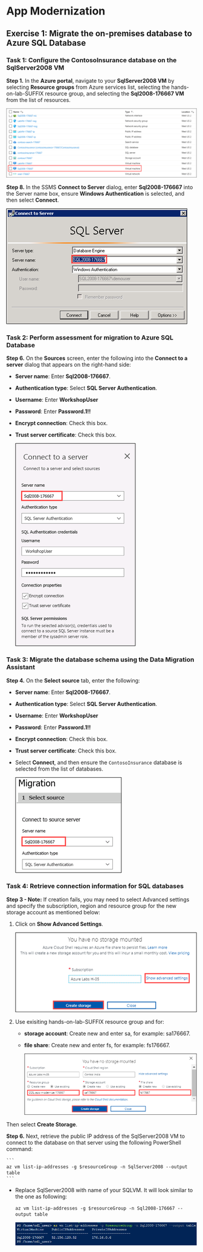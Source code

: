 # App Modernization

## Exercise 1: Migrate the on-premises database to Azure SQL Database

### Task 1: Configure the ContosoInsurance database on the SqlServer2008 VM

**Step 1.** In the **Azure portal**, navigate to your **SqlServer2008 VM** by selecting **Resource groups** from Azure services list, selecting the hands-on-lab-SUFFIX resource group, and selecting the **Sql2008-176667 VM** from the list of resources.

   ![](images/am1.png)

**Step 8.** In the SSMS **Connect to Server** dialog, enter **Sql2008-176667** into the Server name box, ensure **Windows Authentication** is selected, and then select **Connect**.

   ![](images/am2.png)

### Task 2: Perform assessment for migration to Azure SQL Database

**Step 6.** On the **Sources** screen, enter the following into the **Connect to a server** dialog that appears on the right-hand side:

   - **Server name**: Enter **Sql2008-176667**.
   - **Authentication type**: Select **SQL Server Authentication**.
   - **Username**: Enter **WorkshopUser**
   - **Password**: Enter **Password.1!!**
   - **Encrypt connection**: Check this box.
   - **Trust server certificate**: Check this box.
   
      ![](images/am3.png)
 
 ### Task 3: Migrate the database schema using the Data Migration Assistant
 
 **Step 4.** On the **Select source** tab, enter the following:

   - **Server name**: Enter **Sql2008-176667**.
   - **Authentication type**: Select **SQL Server Authentication**.
   - **Username**: Enter **WorkshopUser**
   - **Password**: Enter **Password.1!!**
   - **Encrypt connection**: Check this box.
   - **Trust server certificate**: Check this box.
   - Select **Connect**, and then ensure the `ContosoInsurance` database is selected from the list of databases.

      ![](images/am5.png)

### Task 4: Retrieve connection information for SQL databases

**Step 3 - Note:** If creation fails, you may need to select Advanced settings and specify the subscription, region and resource group for the new storage account as mentioned below:
1. Click on **Show Advanced Settings**.

      ![](images/am6.png)
      
2. Use exisiting hands-on-lab-SUFFIX resource group and for:
   - **storage account**: Create new and enter sa<deploymentid>, for example: sa176667.
   - **file share**: Create new and enter fs<deploymentid>, for example: fs176667.
      
     ![](images/am7.png)
     
 Then select **Create Storage**.
 
**Step 6.** Next, retrieve the public IP address of the SqlServer2008 VM to connect to the database on that server using the following PowerShell command:

    ```
    az vm list-ip-addresses -g $resourceGroup -n SqlServer2008 --output table
    ```
- Replace SqlServer2008 with name of your SQLVM. It will look similar to the one as following:

    ```
    az vm list-ip-addresses -g $resourceGroup -n Sql2008-176667 --output table
    ```
    
   ![](images/am8.png) 
